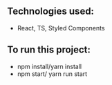 
## Technologies used:
- React, TS, Styled Components
 
## To run this project:
- npm install/yarn install
- npm start/ yarn run start